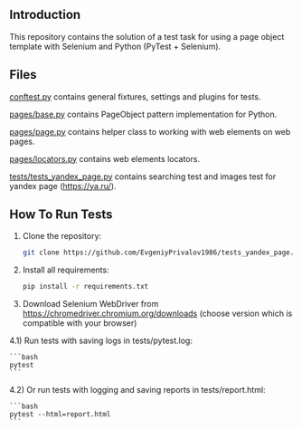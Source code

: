 Introduction
------------

This repository contains the solution of a test task for using
a page object template with Selenium and Python (PyTest + Selenium).

Files
-----

[conftest.py](conftest.py) contains general fixtures, settings and plugins for tests.

[pages/base.py](pages/base.py) contains PageObject pattern implementation for Python.

[pages/page.py](pages/page.py) contains helper class to working with web elements on web pages.

[pages/locators.py](pages/locators.py) contains web elements locators.

[tests/tests_yandex_page.py](tests/test_yandex_page.py) contains searching test and images test for yandex page    (https://ya.ru/).


How To Run Tests
----------------

1) Clone the repository:

    ```bash
    git clone https://github.com/EvgeniyPrivalov1986/tests_yandex_page.git
    ```

2) Install all requirements:

    ```bash
    pip install -r requirements.txt
    ```

3) Download Selenium WebDriver from https://chromedriver.chromium.org/downloads (choose version which is compatible with your browser)


4.1) Run tests with saving logs in tests/pytest.log:

    ```bash
    pytest
    ```

4.2) Or run tests with logging and saving reports in tests/report.html:

    ```bash
    pytest --html=report.html
    ```
